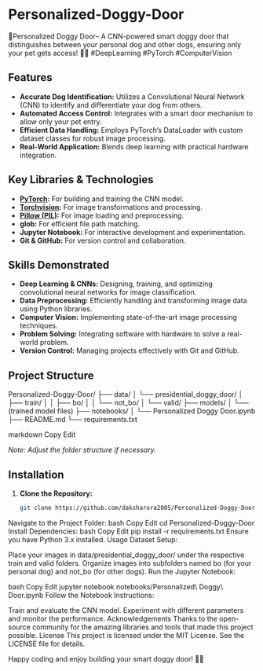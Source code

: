 # Personalized-Doggy-Door
🐶Personalized Doggy Door– A CNN-powered smart doggy door that distinguishes between your personal dog and other dogs, ensuring only your pet gets access! 🚪✨ #DeepLearning #PyTorch #ComputerVision

## Features

- **Accurate Dog Identification:** Utilizes a Convolutional Neural Network (CNN) to identify and differentiate your dog from others.
- **Automated Access Control:** Integrates with a smart door mechanism to allow only your pet entry.
- **Efficient Data Handling:** Employs PyTorch’s DataLoader with custom dataset classes for robust image processing.
- **Real-World Application:** Blends deep learning with practical hardware integration.

## Key Libraries & Technologies

- **[PyTorch](https://pytorch.org/):** For building and training the CNN model.
- **[Torchvision](https://pytorch.org/vision/stable/):** For image transformations and processing.
- **[Pillow (PIL)](https://python-pillow.org/):** For image loading and preprocessing.
- **glob:** For efficient file path matching.
- **Jupyter Notebook:** For interactive development and experimentation.
- **Git & GitHub:** For version control and collaboration.

## Skills Demonstrated

- **Deep Learning & CNNs:** Designing, training, and optimizing convolutional neural networks for image classification.
- **Data Preprocessing:** Efficiently handling and transforming image data using Python libraries.
- **Computer Vision:** Implementing state-of-the-art image processing techniques.
- **Problem Solving:** Integrating software with hardware to solve a real-world problem.
- **Version Control:** Managing projects effectively with Git and GitHub.

## Project Structure

Personalized-Doggy-Door/ ├── data/ │ └── presidential_doggy_door/ │ ├── train/ │ │ ├── bo/ │ │ └── not_bo/ │ └── valid/ ├── models/ │ └── (trained model files) ├── notebooks/ │ └── Personalized Doggy Door.ipynb ├── README.md └── requirements.txt

markdown
Copy
Edit

*Note: Adjust the folder structure if necessary.*

## Installation

1. **Clone the Repository:**
   ```bash
   git clone https://github.com/daksharora2005/Personalized-Doggy-Door.git
Navigate to the Project Folder:
bash
Copy
Edit
cd Personalized-Doggy-Door
Install Dependencies:
bash
Copy
Edit
pip install -r requirements.txt
Ensure you have Python 3.x installed.
Usage
Dataset Setup:

Place your images in data/presidential_doggy_door/ under the respective train and valid folders.
Organize images into subfolders named bo (for your personal dog) and not_bo (for other dogs).
Run the Jupyter Notebook:

bash
Copy
Edit
jupyter notebook notebooks/Personalized\ Doggy\ Door.ipynb
Follow the Notebook Instructions:

Train and evaluate the CNN model.
Experiment with different parameters and monitor the performance.
Acknowledgements
Thanks to the open-source community for the amazing libraries and tools that made this project possible.
License
This project is licensed under the MIT License. See the LICENSE file for details.

Happy coding and enjoy building your smart doggy door! 🚀🐶
